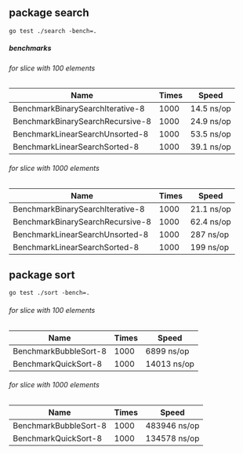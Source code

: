 ## package search
```
go test ./search -bench=.
```

##### benchmarks

###### for slice with 100 elements

| Name                             | Times     | Speed       |
|----------------------------------|-----------|-------------|
| BenchmarkBinarySearchIterative-8 |   1000    |  14.5 ns/op |
| BenchmarkBinarySearchRecursive-8 |   1000    |  24.9 ns/op |
| BenchmarkLinearSearchUnsorted-8  |   1000    |  53.5 ns/op |
| BenchmarkLinearSearchSorted-8    |   1000    |  39.1 ns/op |


###### for slice with 1000 elements

| Name                             | Times     | Speed       |
|----------------------------------|-----------|-------------|
| BenchmarkBinarySearchIterative-8 |   1000    |  21.1 ns/op |
| BenchmarkBinarySearchRecursive-8 |   1000    |  62.4 ns/op |
| BenchmarkLinearSearchUnsorted-8  |   1000    |  287 ns/op  |
| BenchmarkLinearSearchSorted-8    |   1000    |  199 ns/op  |
        


## package sort         
```
go test ./sort -bench=.
```

###### for slice with 100 elements

| Name                             | Times     | Speed       |
|----------------------------------|-----------|-------------|
| BenchmarkBubbleSort-8            |   1000    |  6899 ns/op |
| BenchmarkQuickSort-8             |   1000    | 14013 ns/op |


###### for slice with 1000 elements

| Name                             | Times     | Speed        |
|----------------------------------|-----------|--------------|
| BenchmarkBubbleSort-8            |   1000    | 483946 ns/op |
| BenchmarkQuickSort-8             |   1000    | 134578 ns/op |